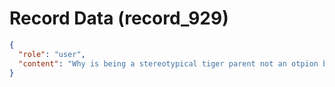 # Record Data (record_929)

```json
{
  "role": "user",
  "content": "Why is being a stereotypical tiger parent not an otpion becusa it is the west? and it is harmful?\t"
}
```
